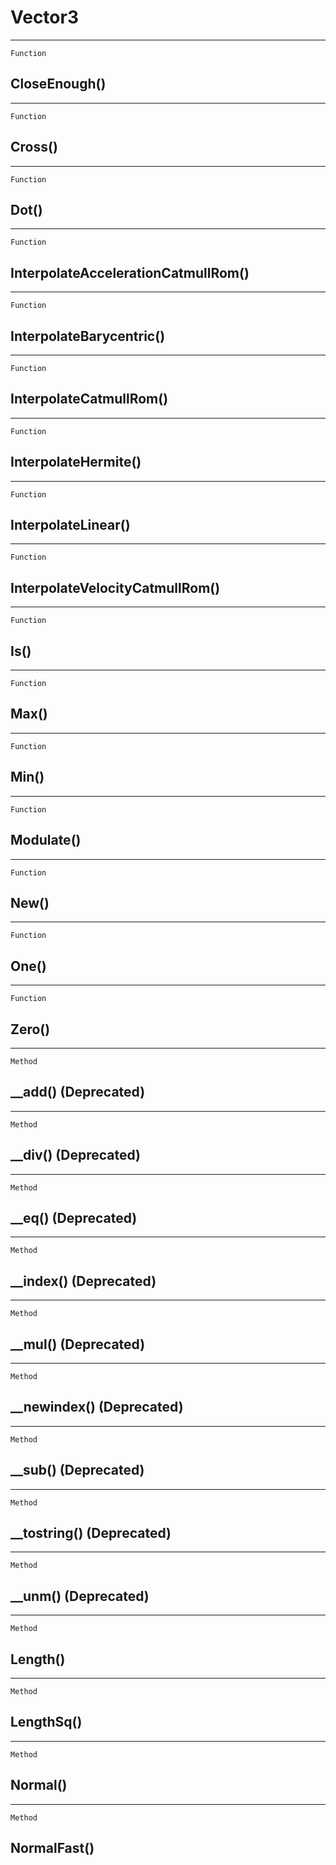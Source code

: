 Vector3
=======

------------------------------------------------------------------------

`Function`

CloseEnough()
-------------

------------------------------------------------------------------------

`Function`

Cross()
-------

------------------------------------------------------------------------

`Function`

Dot()
-----

------------------------------------------------------------------------

`Function`

InterpolateAccelerationCatmullRom()
-----------------------------------

------------------------------------------------------------------------

`Function`

InterpolateBarycentric()
------------------------

------------------------------------------------------------------------

`Function`

InterpolateCatmullRom()
-----------------------

------------------------------------------------------------------------

`Function`

InterpolateHermite()
--------------------

------------------------------------------------------------------------

`Function`

InterpolateLinear()
-------------------

------------------------------------------------------------------------

`Function`

InterpolateVelocityCatmullRom()
-------------------------------

------------------------------------------------------------------------

`Function`

Is()
----

------------------------------------------------------------------------

`Function`

Max()
-----

------------------------------------------------------------------------

`Function`

Min()
-----

------------------------------------------------------------------------

`Function`

Modulate()
----------

------------------------------------------------------------------------

`Function`

New()
-----

------------------------------------------------------------------------

`Function`

One()
-----

------------------------------------------------------------------------

`Function`

Zero()
------

------------------------------------------------------------------------

`Method`

\_\_add() (Deprecated)
----------------------

------------------------------------------------------------------------

`Method`

\_\_div() (Deprecated)
----------------------

------------------------------------------------------------------------

`Method`

\_\_eq() (Deprecated)
---------------------

------------------------------------------------------------------------

`Method`

\_\_index() (Deprecated)
------------------------

------------------------------------------------------------------------

`Method`

\_\_mul() (Deprecated)
----------------------

------------------------------------------------------------------------

`Method`

\_\_newindex() (Deprecated)
---------------------------

------------------------------------------------------------------------

`Method`

\_\_sub() (Deprecated)
----------------------

------------------------------------------------------------------------

`Method`

\_\_tostring() (Deprecated)
---------------------------

------------------------------------------------------------------------

`Method`

\_\_unm() (Deprecated)
----------------------

------------------------------------------------------------------------

`Method`

Length()
--------

------------------------------------------------------------------------

`Method`

LengthSq()
----------

------------------------------------------------------------------------

`Method`

Normal()
--------

------------------------------------------------------------------------

`Method`

NormalFast()
------------
